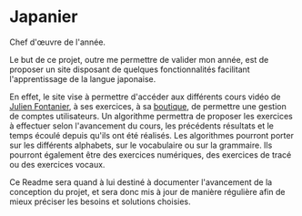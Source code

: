# Japanier
Chef d'œuvre de l'année.

Le but de ce projet, outre me permettre de valider mon année, est de proposer un site disposant de quelques fonctionnalités facilitant l'apprentissage de la langue japonaise.

En effet, le site vise à permettre d'accéder aux différents cours vidéo de [Julien Fontanier](https://www.youtube.com/@coursdejaponais), à ses exercices, à sa [boutique](https://coursdejaponais.com/boutique/), de permettre une gestion de comptes utilisateurs.
Un algorithme permettra de proposer les exercices à effectuer selon l'avancement du cours, les précédents résultats et le temps écoulé depuis qu'ils ont été réalisés.
Les algorithmes pourront porter sur les différents alphabets, sur le vocabulaire ou sur la grammaire. Ils pourront également être des exercices numériques, des exercices de tracé ou des exercices vocaux.

Ce Readme sera quand à lui destiné à documenter l'avancement de la conception du projet, et sera donc mis à jour de manière régulière afin de mieux préciser les besoins et solutions choisies.
